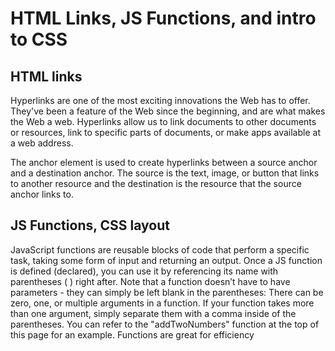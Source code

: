 # HTML Links, JS Functions, and intro to CSS

## HTML links

Hyperlinks are one of the most exciting innovations the Web has to offer. They've been a feature of the Web since the beginning, and are what makes the Web a web. Hyperlinks allow us to link documents to other documents or resources, link to specific parts of documents, or make apps available at a web address. 

The anchor element is used to create hyperlinks between a source anchor and a destination anchor. The source is the text, image, or button that links to another resource and the destination is the resource that the source anchor links to.

## JS Functions, CSS layout

JavaScript functions are reusable blocks of code that perform a specific task, taking some form of input and returning an output. Once a JS function is defined (declared), you can use it by referencing its name with parentheses ( ) right after. Note that a function doesn’t have to have parameters - they can simply be left blank in the parentheses: There can be zero, one, or multiple arguments in a function. If your function takes more than one argument, simply separate them with a comma inside of the parentheses. You can refer to the "addTwoNumbers" function at the top of this page for an example.
 Functions are great for efficiency